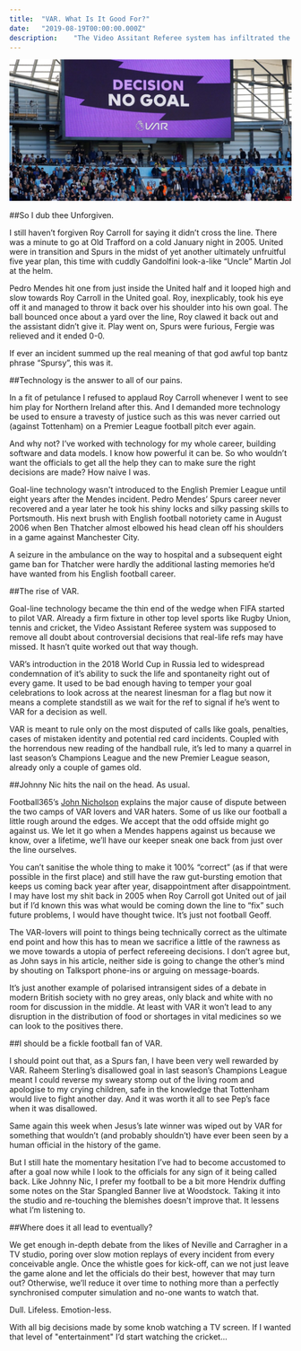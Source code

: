 ```yaml
---
title:  "VAR. What Is It Good For?"
date:   "2019-08-19T00:00:00.000Z"
description:    "The Video Assitant Referee system has infiltrated the English Premier League and the debate over it's merits and failings has only just begun. "
---
```

![VAR - Decision No Goal](./VAR-1200x600.jpg)

##So I dub thee Unforgiven.

I still haven’t forgiven Roy Carroll for saying it didn’t cross the line. There was a minute to go at Old Trafford on a cold January night in 2005. United were in transition and Spurs in the midst of yet another ultimately unfruitful five year plan, this time with cuddly Gandolfini look-a-like “Uncle” Martin Jol at the helm.

Pedro Mendes hit one from just inside the United half and it looped high and slow towards Roy Carroll in the United goal. Roy, inexplicably, took his eye off it and managed to throw it back over his shoulder into his own goal. The ball bounced once about a yard over the line, Roy clawed it back out and the assistant didn’t give it. Play went on, Spurs were furious, Fergie was relieved and it ended 0-0.

If ever an incident summed up the real meaning of that god awful top bantz phrase “Spursy”, this was it.

##Technology is the answer to all of our pains.

In a fit of petulance I refused to applaud Roy Carroll whenever I went to see him play for Northern Ireland after this. And I demanded more technology be used to ensure a travesty of justice such as this was never carried out (against Tottenham) on a Premier League football pitch ever again.

And why not? I’ve worked with technology for my whole career, building software and data models. I know how powerful it can be. So who wouldn’t want the officials to get all the help they can to make sure the right decisions are made? How naive I was.

Goal-line technology wasn't introduced to the English Premier League until eight years after the Mendes incident. Pedro Mendes’ Spurs career never recovered and a year later he took his shiny locks and silky passing skills to Portsmouth. His next brush with English football notoriety came in August 2006 when Ben Thatcher almost elbowed his head clean off his shoulders in a game against Manchester City.

A seizure in the ambulance on the way to hospital and a subsequent eight game ban for Thatcher were hardly the additional lasting memories he’d have wanted from his English football career.

##The rise of VAR.

Goal-line technology became the thin end of the wedge when FIFA started to pilot VAR. Already a firm fixture in other top level sports like Rugby Union, tennis and cricket, the Video Assistant Referee system was supposed to remove all doubt about controversial decisions that real-life refs may have missed. It hasn’t quite worked out that way though.

VAR’s introduction in the 2018 World Cup in Russia led to widespread condemnation of it’s ability to suck the life and spontaneity right out of every game. It used to be bad enough having to temper your goal celebrations to look across at the nearest linesman for a flag but now it means a complete standstill as we wait for the ref to signal if he’s went to VAR for a decision as well.

VAR is meant to rule only on the most disputed of calls like goals, penalties, cases of mistaken identity and potential red card incidents. Coupled with the horrendous new reading of the handball rule, it’s led to many a quarrel in last season’s Champions League and the new Premier League season, already only a couple of games old.

##Johnny Nic hits the nail on the head. As usual.

Football365’s [John Nicholson](https://www.football365.com/news/var-debates-are-exhausting-wearying-and-totally-pointless) explains the major cause of dispute between the two camps of VAR lovers and VAR haters. Some of us like our football a little rough around the edges. We accept that the odd offside might go against us. We let it go when a Mendes happens against us because we know, over a lifetime, we’ll have our keeper sneak one back from just over the line ourselves.

You can’t sanitise the whole thing to make it 100% “correct” (as if that were possible in the first place) and still have the raw gut-bursting emotion that keeps us coming back year after year, disappointment after disappointment. I may have lost my shit back in 2005 when Roy Carroll got United out of jail but if I’d known this was what would be coming down the line to “fix” such future problems, I would have thought twice. It’s just not football Geoff.

The VAR-lovers will point to things being technically correct as the ultimate end point and how this has to mean we sacrifice a little of the rawness as we move towards a utopia of perfect refereeing decisions. I don’t agree but, as John says in his article, neither side is going to change the other’s mind by shouting on Talksport phone-ins or arguing on message-boards.

It’s just another example of polarised intransigent sides of a debate in modern British society with no grey areas, only black and white with no room for discussion in the middle. At least with VAR it won’t lead to any disruption in the distribution of food or shortages in vital medicines so we can look to the positives there.

##I should be a fickle football fan of VAR.

I should point out that, as a Spurs fan, I have been very well rewarded by VAR. Raheem Sterling’s disallowed goal in last season’s Champions League meant I could reverse my sweary stomp out of the living room and apologise to my crying children, safe in the knowledge that Tottenham would live to fight another day. And it was worth it all to see Pep’s face when it was disallowed.

Same again this week when Jesus’s late winner was wiped out by VAR for something that wouldn’t (and probably shouldn’t) have ever been seen by a human official in the history of the game.

But I still hate the momentary hesitation I’ve had to become accustomed to after a goal now while I look to the officials for any sign of it being called back. Like Johnny Nic, I prefer my football to be a bit more Hendrix duffing some notes on the Star Spangled Banner live at Woodstock. Taking it into the studio and re-touching the blemishes doesn't improve that. It lessens what I’m listening to.

##Where does it all lead to eventually?

We get enough in-depth debate from the likes of Neville and Carragher in a TV studio, poring over slow motion replays of every incident from every conceivable angle. Once the whistle goes for kick-off, can we not just leave the game alone and let the officials do their best, however that may turn out? Otherwise, we’ll reduce it over time to nothing more than a perfectly synchronised computer simulation and no-one wants to watch that.

Dull. Lifeless. Emotion-less.

With all big decisions made by some knob watching a TV screen. If I wanted that level of "entertainment" I’d start watching the cricket...